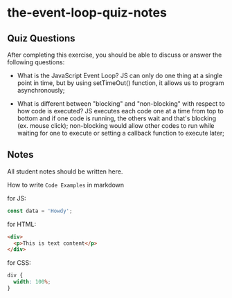# the-event-loop-quiz-notes

## Quiz Questions

After completing this exercise, you should be able to discuss or answer the following questions:

- What is the JavaScript Event Loop?
  JS can only do one thing at a single point in time, but by using setTimeOut() function, it allows us to program asynchronously;

- What is different between "blocking" and "non-blocking" with respect to how code is executed?
  JS executes each code one at a time from top to bottom and if one code is running, the others wait and that's blocking (ex. mouse click); non-blocking would allow other codes to run while waiting for one to execute or setting a callback function to execute later;

## Notes

All student notes should be written here.

How to write `Code Examples` in markdown

for JS:

```javascript
const data = 'Howdy';
```

for HTML:

```html
<div>
  <p>This is text content</p>
</div>
```

for CSS:

```css
div {
  width: 100%;
}
```
